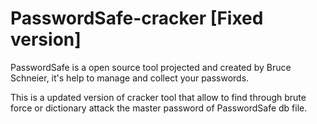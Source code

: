 # PasswordSafe-cracker [Fixed version]

PasswordSafe is a open source tool projected and created by Bruce Schneier, it's help to manage and collect your passwords.

This is a updated version of cracker tool that allow to find through brute force or dictionary attack the master password of PasswordSafe db file.

